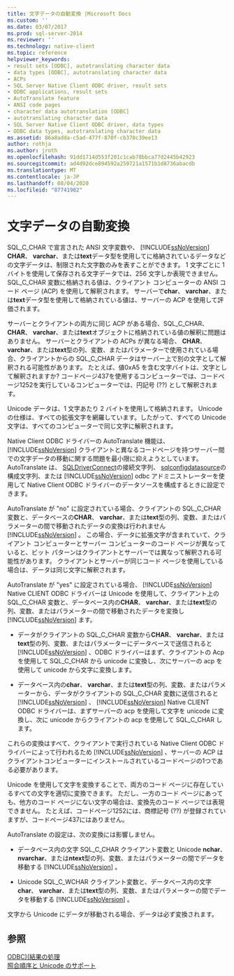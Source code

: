 ```yaml
---
title: 文字データの自動変換 |Microsoft Docs
ms.custom: ''
ms.date: 03/07/2017
ms.prod: sql-server-2014
ms.reviewer: ''
ms.technology: native-client
ms.topic: reference
helpviewer_keywords:
- result sets [ODBC], autotranslating character data
- data types [ODBC], autotranslating character data
- ACPs
- SQL Server Native Client ODBC driver, result sets
- ODBC applications, result sets
- AutoTranslate feature
- ANSI code pages
- character data autotranslation [ODBC]
- autotranslating character data
- SQL Server Native Client ODBC driver, data types
- ODBC data types, autotranslating character data
ms.assetid: 86a8adda-c5ad-477f-870f-cb370c39ee13
author: rothja
ms.author: jroth
ms.openlocfilehash: 91dd1714d553f201c1cab78bbca77d2445b42923
ms.sourcegitcommit: ad4d92dce894592a259721a1571b1d8736abacdb
ms.translationtype: MT
ms.contentlocale: ja-JP
ms.lasthandoff: 08/04/2020
ms.locfileid: "87741982"
---
```

# <a name="autotranslation-of-character-data"></a>文字データの自動変換
  SQL_C_CHAR で宣言された ANSI 文字変数や、 [!INCLUDE[ssNoVersion](../../includes/ssnoversion-md.md)] **CHAR**、 **varchar**、または**text**データ型を使用してに格納されているデータなどの文字データは、制限された文字数のみを表すことができます。 1 文字ごとに 1 バイトを使用して保存される文字データでは、256 文字しか表現できません。 SQL_C_CHAR 変数に格納される値は、クライアント コンピューターの ANSI コード ページ (ACP) を使用して解釈されます。 サーバーで**char**、 **varchar**、または**text**データ型を使用して格納されている値は、サーバーの ACP を使用して評価されます。  
  
 サーバーとクライアントの両方に同じ ACP がある場合、SQL_C_CHAR、 **CHAR**、 **varchar**、または**text**オブジェクトに格納されている値の解釈に問題はありません。 サーバーとクライアントの ACPs が異なる場合、 **CHAR**、 **varchar**、または**text**型の列、変数、またはパラメーターで使用されている場合、クライアントからの SQL_C_CHAR データはサーバー上で別の文字として解釈される可能性があります。 たとえば、値0xA5 を含む文字バイトは、文字として解釈されますか? コードページ437を使用するコンピューターでは、コードページ1252を実行しているコンピューターでは、円記号 (??) として解釈されます。  
  
 Unicode データは、1 文字あたり 2 バイトを使用して格納されます。 Unicode の仕様は、すべての拡張文字を網羅しています。したがって、すべての Unicode 文字は、すべてのコンピューターで同じ文字に解釈されます。  
  
 Native Client ODBC ドライバーの AutoTranslate 機能は、 [!INCLUDE[ssNoVersion](../../includes/ssnoversion-md.md)] クライアントと異なるコードページを持つサーバー間での文字データの移動に関する問題を最小限に抑えようとしています。 AutoTranslate は、 [SQLDriverConnect](../native-client-odbc-api/sqldriverconnect.md)の接続文字列、 [sqlconfigdatasource](../native-client-odbc-api/sqlconfigdatasource.md)の構成文字列、または [!INCLUDE[ssNoVersion](../../includes/ssnoversion-md.md)] odbc アドミニストレーターを使用して Native Client ODBC ドライバーのデータソースを構成するときに設定できます。  
  
 AutoTranslate が "no" に設定されている場合、クライアントの SQL_C_CHAR 変数と、データベースの**CHAR**、 **varchar**、または**text**型の列、変数、またはパラメーターの間で移動されたデータの変換は行われません [!INCLUDE[ssNoVersion](../../includes/ssnoversion-md.md)] 。 この場合、データに拡張文字が含まれていて、クライアント コンピューターとサーバー コンピューターのコード ページが異なっていると、ビット パターンはクライアントとサーバーでは異なって解釈される可能性があります。 クライアントとサーバーが同じコード ページを使用している場合は、データは同じ文字に解釈されます。  
  
 AutoTranslate が "yes" に設定されている場合、 [!INCLUDE[ssNoVersion](../../includes/ssnoversion-md.md)] Native CLIENT ODBC ドライバーは Unicode を使用して、クライアント上の SQL_C_CHAR 変数と、データベース内の**CHAR**、 **varchar**、または**text**型の列、変数、またはパラメーターの間で移動されたデータを変換し [!INCLUDE[ssNoVersion](../../includes/ssnoversion-md.md)] ます。  
  
-   データがクライアントの SQL_C_CHAR 変数から**CHAR**、 **varchar**、または**text**型の列、変数、またはパラメーターにデータベースで送信されると [!INCLUDE[ssNoVersion](../../includes/ssnoversion-md.md)] 、ODBC ドライバーはまず、クライアントの Acp を使用して SQL_C_CHAR から unicode に変換し、次にサーバーの acp を使用して unicode から文字に変換します。  
  
-   データベース内の**char**、 **varchar**、または**text**型の列、変数、またはパラメーターから、データがクライアントの SQL_C_CHAR 変数に送信されると [!INCLUDE[ssNoVersion](../../includes/ssnoversion-md.md)] 、 [!INCLUDE[ssNoVersion](../../includes/ssnoversion-md.md)] Native CLIENT ODBC ドライバーは、まずサーバーの acp を使用して文字を unicode に変換し、次に unicode からクライアントの acp を使用して SQL_C_CHAR します。  
  
 これらの変換はすべて、クライアントで実行されている Native Client ODBC ドライバーによって行われるため [!INCLUDE[ssNoVersion](../../includes/ssnoversion-md.md)] 、サーバーの ACP はクライアントコンピューターにインストールされているコードページの1つである必要があります。  
  
 Unicode を使用して文字を変換することで、両方のコード ページに存在しているすべての文字を適切に変換できます。 ただし、一方のコード ページにあっても、他方のコード ページにない文字の場合は、変換先のコード ページでは表現できません。 たとえば、コードページ1252には、商標記号 (??) が登録されていますが、コードページ437にはありません。  
  
 AutoTranslate の設定は、次の変換には影響しません。  
  
-   データベース内の文字 SQL_C_CHAR クライアント変数と Unicode **nchar**、 **nvarchar**、または**ntext**型の列、変数、またはパラメーターの間でデータを移動する [!INCLUDE[ssNoVersion](../../includes/ssnoversion-md.md)] 。  
  
-   Unicode SQL_C_WCHAR クライアント変数と、データベース内の文字**char**、 **varchar**、または**text**型の列、変数、またはパラメーターの間でデータを移動する [!INCLUDE[ssNoVersion](../../includes/ssnoversion-md.md)] 。  
  
 文字から Unicode にデータが移動される場合、データは必ず変換されます。  
  
## <a name="see-also"></a>参照  
 [ODBC&#41;&#40;結果の処理](processing-results-odbc.md)   
 [照合順序と Unicode のサポート](../collations/collation-and-unicode-support.md)  
  
  
